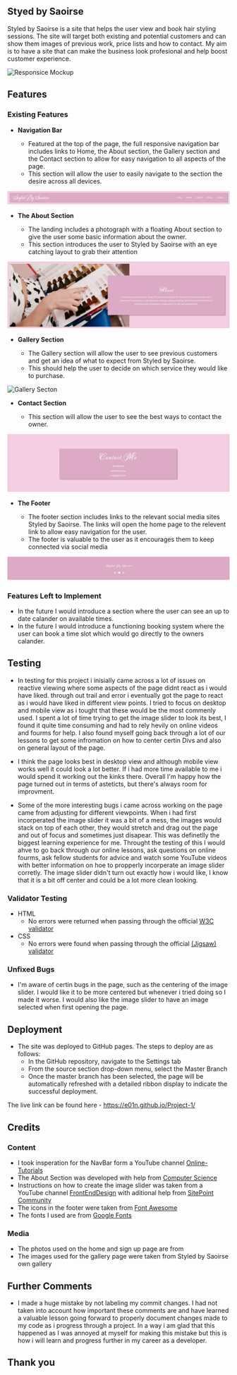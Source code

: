 ## Styed by Saoirse 

 Styled by Saoirse is a site that helps the user view and book hair styling sessions. The site will target both existing and potential customers and can show them images of previous work, price lists and how to contact. 
 My aim  is to have a site that can make the business look profesional and help boost customer experience.

 
![Responsice Mockup](https://github.com/E01N/Project-1/blob/main/media/homepage.png?raw=true)

## Features 


### Existing Features

- __Navigation Bar__

  - Featured at the top of the page, the full responsive navigation bar includes links to  Home, the About section, the Gallery section and the Contact section to allow for easy navigation to all aspects of the page.
  - This section will allow the user to easily navigate to the section the desire across all devices. 

![Nav Bar](media/Nav-Bar.png)

- __The About Section__

  - The landing includes a photograph with a floating About section to give the user some basic information about the owner. 
  - This section introduces the user to Styled by Saoirse with an eye catching layout to grab their attention

![About Section](media/About-section.png)

- __Gallery Section__

  - The Gallery section will allow the user to see previous customers and get an idea of what to expect from Styled by Saoirse. 
  - This should help the user to decide on which service they would like to purchase. 

![Gallery Secton](media/Gallery.png)

- __Contact Section__

  - This section will allow the user to see the best ways to contact the owner. 

![Contact Section](media/Contact.png)

- __The Footer__ 

  - The footer section includes links to the relevant social media sites Styled by Saoirse. The links will open the home page to the relevent link to allow easy navigation for the user. 
  - The footer is valuable to the user as it encourages them to keep connected via social media

![Footer](media/Footer.png)


### Features Left to Implement

- In the future I would introduce a section where the user can see an up to date calander on available times.
- In the future I would introduce a functioning booking system where the user can book a time slot which would go directly to the owners calander.

## Testing 

- In testing for this project i inisially came across a lot of issues on reactive viewing where some aspects of the page didnt react as i would have liked. through out trail and error i eventually got the page to react as i would have liked in different view points. 
I tried to focus on desktop and mobile view as i tought that these would be the most commenly used. 
I spent a lot of time trying to get the image slider to look its best, I found it quite time consuming and had to rely hevily on online videos and fourms for help. 
I also found myself going back through a lot of our lessons to get some infromation on how to center certin Divs and also on general layout of the page.

- I think the page looks best in desktop view and although mobile view works well it could look a lot better. If i had more time available to me i would spend it working out the kinks there. Overall I'm happy how the page turned out in terms of asteticts, but there's always room for improvment.

- Some of the more interesting bugs i came across working on the page came from adjusting for different viewpoints. When i had first incorperated the image slider it was a bit of a mess, the images would stack on top of each other, they would stretch and drag out the page and out of focus and sometimes just disapear. This was definetlly the biggest learning experience for me. Throught the testing of this I would ahve to go back through our online lessons, ask questions on online fourms, ask fellow students for advice and watch some YouTube videos with better information on hoe to propperly incorperate an image slider corretly. The image slider didn't turn out exactly how i would like, I know that it is a bit off center and could be a lot more clean looking.


### Validator Testing 

- HTML
  - No errors were returned when passing through the official [W3C validator](https://validator.w3.org/nu/?doc=https%3A%2F%2Fcode-institute-org.github.io%2Flove-running-2.0%2Findex.html)
- CSS
  - No errors were found when passing through the official [(Jigsaw) validator](https://jigsaw.w3.org/css-validator/validator?uri=https%3A%2F%2Fvalidator.w3.org%2Fnu%2F%3Fdoc%3Dhttps%253A%252F%252Fcode-institute-org.github.io%252Flove-running-2.0%252Findex.html&profile=css3svg&usermedium=all&warning=1&vextwarning=&lang=en#css)

### Unfixed Bugs

- I'm aware of certin bugs in the page, such as the centering of the image slider. I would like it to be more centered but whenever i tried doing so I made it worse. I would also like the image slider to have an image selected when first opening the page.

## Deployment

- The site was deployed to GitHub pages. The steps to deploy are as follows: 
  - In the GitHub repository, navigate to the Settings tab 
  - From the source section drop-down menu, select the Master Branch
  - Once the master branch has been selected, the page will be automatically refreshed with a detailed ribbon display to indicate the successful deployment. 

The live link can be found here - https://e01n.github.io/Project-1/ 


## Credits 

### Content 

- I took insperation for the NavBar form a YouTube channel [Online-Tutorials](https://www.youtube.com/watch?v=kEt5DCHeyJo&list=LL&index=8&t=199s&ab_channel=OnlineTutorials)
- The About Section was developed with help from [Computer Science](https://www.youtube.com/watch?v=pt26fbKaoqM&ab_channel=ComputerScience)
- Instructions on how to create the image slider was taken from a YouTube channel [FrontEndDesign](https://www.youtube.com/watch?v=yirix3tA61Q&ab_channel=FrontEndDesign) with aditional help from [SitePoint Community](https://www.sitepoint.com/community/t/trying-to-prevent-an-image-slider-from-stretching-page-horizontally/383856)
- The icons in the footer were taken from [Font Awesome](https://fontawesome.com/)
- The fonts I used are from [Google Fonts](https://fonts.google.com/)
### Media

- The photos used on the home and sign up page are from 
- The images used for the gallery page were taken from Styled by Saoirse own gallery

## Further Comments

- I made a huge mistake by not labeling my commit changes. I had not taken into account how important these comments are and have learned a valuable lesson going forward to properly document changes made to my code as i progress through a project. In a way i am glad that this happened as I was annoyed at myself for making this mistake but this is how i will learn and progress further in my career as a developer. 

## Thank you
